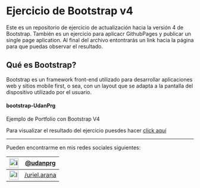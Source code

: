 # Ejercicio de Bootstrap v4
Este es un repositorio de ejercicio de actualización hacia la versión 4 de Bootstrap. También es un ejercicio para aplicacr GithubPages y publicar un single page aplication.
Al final del archivo entontrarás un link hacia la página para que puedas observar el resultado.

## Qué es Bootstrap?

Bootstrap es un framework front-end utilizado para desarrollar aplicaciones web y sitios mobile first, o sea, con un layout que se adapta a la pantalla del dispositivo utilizado por el usuario.

#### bootstrap-UdanPrg
Ejemplo de Portfolio con Bootstrap V4

Para visualizar el resultado del ejercicio puesdes hacer [click aquí](https://udanprg.github.io/bootstrap-UdanPrg/)
___________________________________________

Pueden encontrarme en mis redes sociales siguientes:

|<img src="https://upload.wikimedia.org/wikipedia/commons/thumb/a/a5/Instagram_icon.png/600px-Instagram_icon.png" width="25" height="25" alt="instagram icon" /> | [@udanprg](https://www.instagram.com/udanprg/)|
|--- | ---|
|<img src="https://cdn-icons-png.flaticon.com/512/174/174857.png" width="25" height="25" alt="linkedin icon" /> | [/uriel.arana](https://www.linkedin.com/in/urielarana/)|
